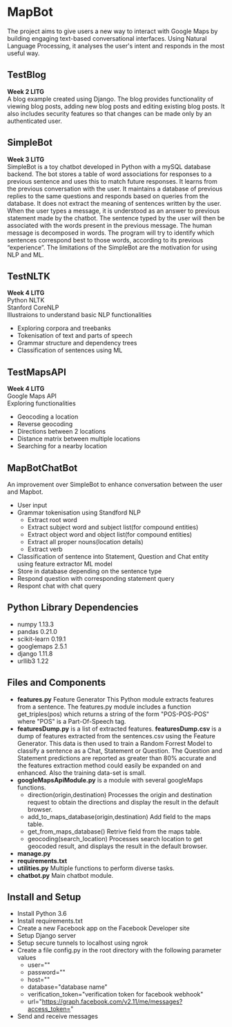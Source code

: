 # MapBot
The project aims to give users a new way to interact with Google Maps by building engaging text-based conversational interfaces. Using Natural Language Processing, it analyses the user's intent and responds in the most useful way.

## TestBlog
**Week 2 LITG**   
A blog example created using Django.
The blog provides functionality of viewing blog posts, adding new blog posts and editing existing blog posts. It also includes security features so that changes can be made only by an authenticated user.

## SimpleBot
**Week 3 LITG**  
SimpleBot is a toy chatbot developed in Python with a mySQL database backend. The bot stores a table of word associations for responses to a previous sentence and uses this to match future responses.
It learns from the previous conversation with the user. It maintains a database of previous replies to the same questions and responds based on queries from the database. 
It does not extract the meaning of sentences written by the user. When the user types a message, it is understood as an answer to previous statement made by the chatbot. The sentence typed by the user will then be associated with the words present in the previous message. The human message is decomposed in words. The program will try to identify which sentences correspond best to those words, according to its previous “experience”.
The limitations of the SimpleBot are the motivation for using NLP and ML.

## TestNLTK
**Week 4 LITG**  
Python NLTK  
Stanford CoreNLP  
Illustraions to understand basic NLP functionalities  
* Exploring corpora and treebanks
* Tokenisation of text and parts of speech
* Grammar structure and dependency trees
* Classification of sentences using ML

## TestMapsAPI
**Week 4 LITG**   
Google Maps API  
Exploring functionalities
* Geocoding a location
* Reverse geocoding
* Directions between 2 locations
* Distance matrix between multiple locations
* Searching for a nearby location

## MapBotChatBot
An improvement over SimpleBot to enhance conversation between the user and Mapbot.  
* User input
* Grammar tokenisation using Standford NLP
  * Extract root word
  * Extract subject word and subject list(for compound entities)
  * Extract object word and object list(for compound entities)
  * Extract all proper nouns(location details)
  * Extract verb
* Classification of sentence into Statement, Question and Chat entity using feature extractor ML model
* Store in database depending on the sentence type
* Respond question with corresponding statement query
* Respont chat with chat query

## Python Library Dependencies
* numpy 1.13.3
* pandas 0.21.0
* scikit-learn 0.19.1
* googlemaps 2.5.1
* django 1.11.8
* urllib3 1.22

## Files and Components
* **features.py** Feature Generator
  This Python module extracts features from a sentence.
  The features.py module includes a function
     get_triples(pos)
  which returns a string of the form "POS-POS-POS" where "POS" is a Part-Of-Speech tag.
* **featuresDump.py** is a list of extracted features. **featuresDump.csv** is a dump of features extracted from the sentences.csv using the Feature Generator. This data is then used to train a Random Forrest Model to classify a sentence as a Chat, Statement or Question. The Question and Statement predictions are reported as greater than 80% accurate and the features extraction method could easily be expanded on and enhanced. Also the training data-set is small. 
* **googleMapsApiModule.py** is a module with several googleMaps functions. 
  * direction(origin,destination) Processes the origin and destination request to obtain the directions and display the result in the default browser.
  * add_to_maps_database(origin,destination) Add field to the maps table.
  * get_from_maps_database() Retrive field from the maps table.
  * geocoding(search_location) Processes search location to get geocoded result, and displays the result in the default browser.
* **manage.py** 
* **requirements.txt**
* **utilities.py** Multiple functions to perform diverse tasks.
* **chatbot.py** Main chatbot module.

## Install and Setup
* Install Python 3.6
* Install requirements.txt
* Create a new Facebook app on the Facebook Developer site
* Setup Django server
* Setup secure tunnels to localhost using ngrok
* Create a file config.py in the root directory with the following parameter values
  * user="<database username>"
  * password="<database password>"
  * host="<mySQL host address>"
  * database="database name"
  * verification_token="verification token for facebook webhook"
  * url="https://graph.facebook.com/v2.11/me/messages?access_token=<access token generated>"
* Send and receive messages

